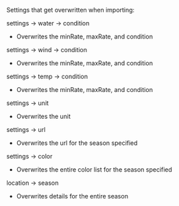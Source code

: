 Settings that get overwritten when importing:

settings -> water -> condition
- Overwrites the minRate, maxRate, and condition 

settings -> wind -> condition
- Overwrites the minRate, maxRate, and condition 

settings -> temp -> condition
- Overwrites the minRate, maxRate, and condition 

settings -> unit
- Overwrites the unit

settings -> url
- Overwrites the url for the season specified

settings -> color
- Overwrites the entire color list for the season specified

location -> season
- Overwrites details for the entire season